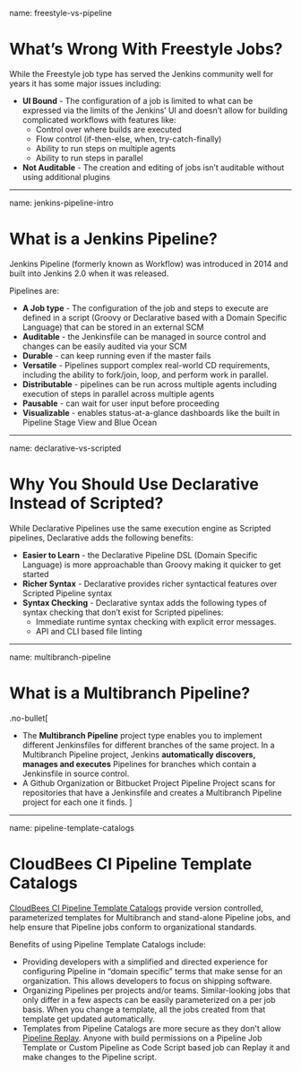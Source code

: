 name: freestyle-vs-pipeline

# What’s Wrong With Freestyle Jobs?

While the Freestyle job type has served the Jenkins community well for years it has some major issues including:

* **UI Bound** - The configuration of a job is limited to what can be expressed via the limits of the Jenkins’ UI and doesn’t allow for building complicated workflows with features like:
    * Control over where builds are executed
    * Flow control (if-then-else, when, try-catch-finally) 
    * Ability to run steps on multiple agents
    * Ability to run steps in parallel
* **Not Auditable** - The creation and editing of jobs isn’t auditable without using additional plugins

---
name: jenkins-pipeline-intro

# What is a Jenkins Pipeline?

Jenkins Pipeline (formerly known as Workflow) was introduced in 2014 and built into Jenkins 2.0 when it was released.

Pipelines are:

* **A Job type** - The configuration of the job and steps to execute are defined in a script (Groovy or Declarative based with a Domain Specific Language) that can be stored in an external SCM
* **Auditable** - the Jenkinsfile can be managed in source control and changes can be easily audited via your SCM
* **Durable** - can keep running even if the master fails
* **Versatile** - Pipelines support complex real-world CD requirements, including the ability to fork/join, loop, and perform work in parallel.
* **Distributable** - pipelines can be run across multiple agents including
execution of steps in parallel across multiple agents
* **Pausable** - can wait for user input before proceeding
* **Visualizable** - enables status-at-a-glance dashboards like the built in
Pipeline Stage View and Blue Ocean

---
name: declarative-vs-scripted

#  Why You Should Use Declarative Instead of Scripted?

While Declarative Pipelines use the same execution engine as Scripted pipelines,  Declarative adds the following benefits:

* **Easier to Learn** - the Declarative Pipeline DSL (Domain Specific Language) is more approachable than Groovy making it quicker to get started
* **Richer Syntax** - Declarative provides richer syntactical features over Scripted Pipeline syntax
* **Syntax Checking** - Declarative syntax adds the following types of syntax checking that don’t exist for Scripted pipelines:
    * Immediate runtime syntax checking with explicit error messages.
    * API and CLI based file linting

---
name: multibranch-pipeline

# What is a Multibranch Pipeline?
.no-bullet[
* The **Multibranch Pipeline** project type enables you to implement different Jenkinsfiles for different branches of the same project. In a Multibranch Pipeline project, Jenkins **automatically discovers, manages and executes** Pipelines for branches which contain a Jenkinsfile in source control.
* A Github Organization or Bitbucket Project Pipeline Project scans for repositories that have a Jenkinsfile and creates a Multibranch Pipeline project for each one it finds.
]
---
name: pipeline-template-catalogs

# CloudBees CI Pipeline Template Catalogs

[CloudBees CI Pipeline Template Catalogs](https://docs.cloudbees.com/docs/admin-resources/latest/pipeline-templates-user-guide/setting-up-a-pipeline-template-catalog) provide version controlled, parameterized templates for Multibranch and stand-alone Pipeline jobs, and help ensure that Pipeline jobs conform to organizational standards.

Benefits of using Pipeline Template Catalogs include:

* Providing developers with a simplified and directed experience for configuring Pipeline in “domain specific” terms that make sense for an organization. This allows developers to focus on shipping software.
* Organizing Pipelines per projects and/or teams. Similar-looking jobs that only differ in a few aspects can be easily parameterized on a per job basis. When you change a template, all the jobs created from that template get updated automatically.
* Templates from Pipeline Catalogs are more secure as they don't allow [Pipeline Replay](https://www.jenkins.io/doc/book/pipeline/development/#replay). Anyone with build permissions on a Pipeline Job Template or Custom Pipeline as Code Script based job can Replay it and make changes to the Pipeline script.
 
 
